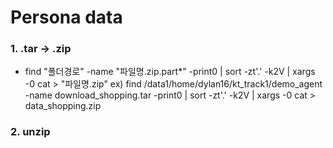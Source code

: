 # Persona data

### 1. .tar -> .zip
- find "폴더경로" -name "파일명.zip.part*" -print0 | sort -zt'.' -k2V | xargs -0 cat > "파일명.zip"
ex) find /data1/home/dylan16/kt_track1/demo_agent -name download_shopping.tar -print0 | sort -zt'.' -k2V | xargs -0 cat > data_shopping.zip

### 2. unzip
